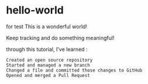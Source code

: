 # hello-world
for test
This is a wonderful world!

Keep tracking and do something meaningful!

through this tutorial, I've learned :


    Created an open source repository
    Started and managed a new branch
    Changed a file and committed those changes to GitHub
    Opened and merged a Pull Request

